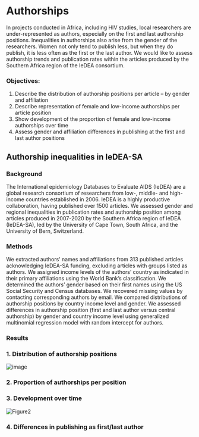 # Authorships

In projects conducted in Africa, including HIV studies, local researchers are under-represented as authors, especially on the first and last authorship positions. Inequalities in authorships also arise from the gender of the researchers. Women not only tend to publish less, but when they do publish, it is less often as the first or the last author. We would like to assess authorship trends and publication rates within the articles produced by the Southern Africa region of the IeDEA consortium. 

### Objectives:
1. Describe the distribution of authorship positions per article – by gender and affiliation
2.  Describe representation of female and low-income authorships per article position
3.  Show development of the proportion of female and low-income authorships over time 
4.  Assess gender and affiliation differences in publishing at the first and last author positions


## Authorship inequalities in IeDEA-SA

### Background
The International epidemiology Databases to Evaluate AIDS (IeDEA) are a global research consortium of researchers from low-, middle- and high-income countries established in 2006. IeDEA is a highly productive collaboration, having published over 1500 articles. We assessed gender and regional inequalities in publication rates and authorship position among articles produced in 2007-2020 by the Southern Africa region of IeDEA (IeDEA-SA), led by the University of Cape Town, South Africa, and the University of Bern, Switzerland.
### Methods 
We extracted authors’ names and affiliations from 313 published articles acknowledging IeDEA-SA funding, excluding articles with groups listed as authors. We assigned income levels of the authors’ country as indicated in their primary affiliations using the World Bank’s classification. We determined the authors’ gender based on their first names using the US Social Security and Census databases. We recovered missing values by contacting corresponding authors by email. We compared distributions of authorship positions by country income level and gender. We assessed differences in authorship position (first and last author versus central authorship) by gender and country income level using generalized multinomial regression model with random intercept for authors. 




### Results
### 1. Distribution of authorship positions
![image](https://user-images.githubusercontent.com/85167050/231480559-5798cd53-bad5-4c3c-9cd3-4cb2417ebab0.png)

### 2. Proportion of authorships per position


### 3. Development over time

![Figure2](https://user-images.githubusercontent.com/85167050/231481915-2cab0201-d214-4296-b0da-826d0d2e0fae.png)


### 4. Differences in publishing as first/last author 





